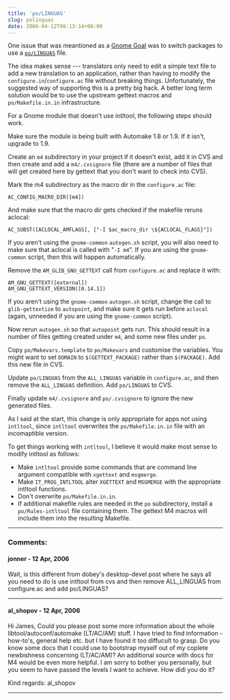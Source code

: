 ```yaml
---
title: 'po/LINGUAS'
slug: polinguas
date: 2006-04-12T06:13:14+08:00
---
```


One issue that was meantioned as a [Gnome
Goal](http://live.gnome.org/GnomeGoals) was to switch packages to use a
[`po/LINGUAS`](http://live.gnome.org/GnomeGoals/PoLinguas) file.

The idea makes sense --- translators only need to edit a simple text
file to add a new translation to an application, rather than having to
modify the `configure.in`/`configure.ac` file without breaking things.
Unfortunately, the suggested way of supporting this is a pretty big
hack. A better long term solution would be to use the upstream gettext
macros and `po/Makefile.in.in` infrastructure.

For a Gnome module that doesn\'t use intltool, the following steps
should work.

Make sure the module is being built with Automake 1.8 or 1.9. If it
isn\'t, upgrade to 1.9.

Create an `m4` subdirectory in your project if it doesn\'t exist, add it
in CVS and then create and add a `m4/.cvsignore` file (there are a
number of files that will get created here by gettext that you don\'t
want to check into CVS).

Mark the m4 subdirectory as the macro dir in the `configure.ac` file:

    AC_CONFIG_MACRO_DIR([m4])

And make sure that the macro dir gets checked if the makefile reruns
aclocal:

    AC_SUBST([ACLOCAL_AMFLAGS], ["-I $ac_macro_dir \${ACLOCAL_FLAGS}"])

If you aren\'t using the `gnome-common` `autogen.sh` script, you will
also need to make sure that aclocal is called with \"`-I m4`\".  If
you are using the `gnome-common` script, then this will happen
automatically.

Remove the `AM_GLIB_GNU_GETTEXT` call from `configure.ac` and replace
it with:

    AM_GNU_GETTEXT([external])
    AM_GNU_GETTEXT_VERSION([0.14.1])

If you aren\'t using the `gnome-common` `autogen.sh` script, change
the call to `glib-gettextize` to `autopoint`, and make sure it gets
run before `aclocal` (again, unneeded if you are using the
`gnome-common` script).

Now rerun `autogen.sh` so that `autopoint` gets run. This should
result in a number of files getting created under `m4`, and some new
files under `po`.

Copy `po/Makevars.template` to `po/Makevars` and customise the
variables. You might want to set `DOMAIN` to `$(GETTEXT_PACKAGE)`
rather than `$(PACKAGE)`. Add this new file in CVS.

Update `po/LINGUAS` from the `ALL_LINGUAS` variable in `configure.ac`,
and then remove the `ALL_LINGUAS` definition. Add `po/LINGUAS` to CVS.

Finally update `m4/.cvsignore` and `po/.cvsignore` to ignore the new
generated files.

As I said at the start, this change is only appropriate for apps not
using `intltool`, since `intltool` overwrites the `po/Makefile.in.in`
file with an incomaptible version.

To get things working with `intltool`, I believe it would make most
sense to modify intltool as follows:

-   Make `intltool` provide some commands that are command line
    argument compatible with `xgettext` and `msgmerge`.
-   Make `IT_PROG_INTLTOOL` alter `XGETTEXT` and `MSGMERGE` with
    the appropriate intltool functions.
-   Don\'t overwrite `po/Makefile.in.in`.
-   If additional makefile rules are needed in the `po`
    subdirectory, install a `po/Rules-intltool` file containing
    them. The gettext M4 macros will include them into the
    resulting Makefile.

---
### Comments:
#### jonner - <time datetime="2006-04-12 21:44:50">12 Apr, 2006</time>

Wait, is this different from dobey\'s desktop-devel post where he says
all you need to do is use intltool from cvs and then remove ALL\_LINGUAS
from configure.ac and add po/LINGUAS?

---
#### al_shopov - <time datetime="2006-04-12 22:07:15">12 Apr, 2006</time>

Hi James,
Could you please post some more information about the whole
libtool/autoconf/automake (LT/AC/AM) stuff.
I have tried to find information - how-to\'s, general help etc. but I
have found it too diffucult to grasp. Do you know some docs that I could
use to bootstrap myself out of my coplete newbishness concerning
(LT/AC/AM)?
An additional source with docs for M4 would be even more helpful.
I am sorry to bother you personally, but you seem to have passed the
levels I want to achieve. How didi you do it?

Kind regards:
al\_shopov

---

